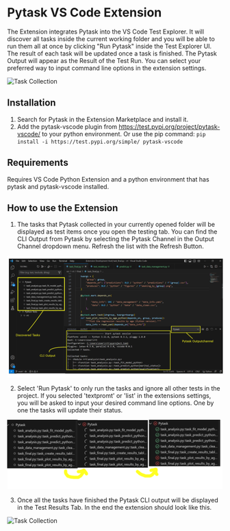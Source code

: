 # Pytask VS Code Extension
The Extension integrates Pytask into the VS Code Test Explorer. It will discover all tasks inside the current working folder and you will be able to run them all at once by clicking "Run Pytask" inside the Test Explorer UI. The result of each task will be updated once a task is finished. The Pytask Output will appear as the Result of the Test Run. You can select your preferred way to input command line options in the extension settings.

![Task Collection](docs/Task_discovery.png)

## Installation
1. Search for Pytask in the Extension Marketplace and install it.
2. Add the pytask-vscode plugin from https://test.pypi.org/project/pytask-vscode/ to your python environment. Or use the pip command: ```pip install -i https://test.pypi.org/simple/ pytask-vscode```

## Requirements
Requires VS Code Python Extension and a python environment that has pytask and pytask-vscode installed.

## How to use the Extension

1. The tasks that Pytask collected in your currently opened folder will be displayed as test items once you open the testing tab. You can find the CLI Output from Pytask by selecting the Pytask Channel in the Output Channel dropdown menu. Refresh the list with the Refresh Button.

![Task Collection](doc/Task_discovery.png)

2. Select 'Run Pytask' to only run the tasks and ignore all other tests in the project. If you selected 'textpromt' or 'list' in the extensions settings, you will be asked to input your desired command line options. One by one the tasks will update their status.

![Task Collection](doc/progression.png)

3. Once all the tasks have finished the Pytask CLI output will be displayed in the Test Results Tab. In the end the extension should look like this.

![Task Collection](doc/result.png)

